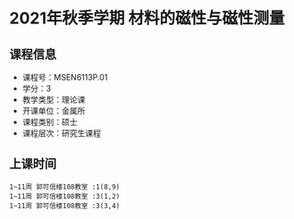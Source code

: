 # 2021年秋季学期 材料的磁性与磁性测量 






## 课程信息

- 课程号：MSEN6113P.01
- 学分：3
- 教学类型：理论课
- 开课单位：金属所
- 课程类别：硕士
- 课程层次：研究生课程

## 上课时间

```
1~11周 郭可信楼108教室 :1(8,9)
1~11周 郭可信楼108教室 :3(1,2)
1~11周 郭可信楼108教室 :3(3,4)
```

